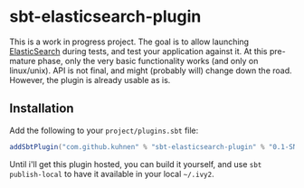 sbt-elasticsearch-plugin
========================

This is a work in progress project.  The goal is to allow launching [ElasticSearch](http://www.elasticsearch.org/) during tests, and test your application against it.
At this pre-mature phase, only the very basic functionality works (and only on linux/unix). API is not final, and might (probably will) change down the road.
However, the plugin is already usable as is.

## Installation ##
Add the following to your `project/plugins.sbt` file:
```scala
addSbtPlugin("com.github.kuhnen" % "sbt-elasticsearch-plugin" % "0.1-SNAPSHOT")
```
Until i'll get this plugin hosted, you can build it yourself, and use `sbt publish-local` to have it available in your local `~/.ivy2`.


